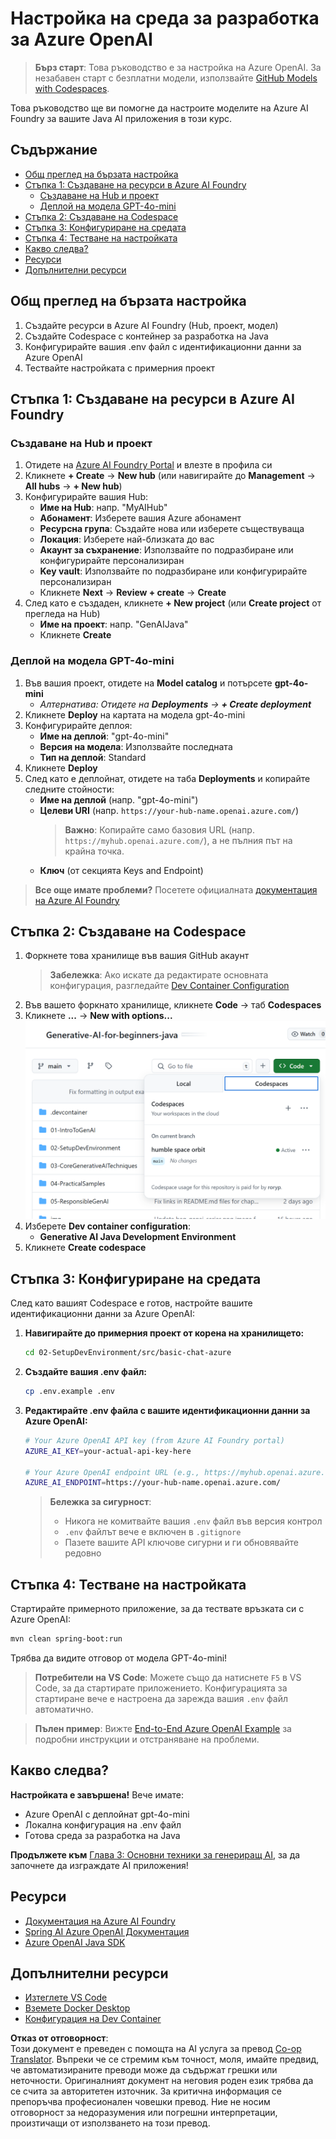 <!--
CO_OP_TRANSLATOR_METADATA:
{
  "original_hash": "e00bbea0f95c611aa3bec676d23e8b43",
  "translation_date": "2025-07-21T21:05:09+00:00",
  "source_file": "02-SetupDevEnvironment/getting-started-azure-openai.md",
  "language_code": "bg"
}
-->
# Настройка на среда за разработка за Azure OpenAI

> **Бърз старт**: Това ръководство е за настройка на Azure OpenAI. За незабавен старт с безплатни модели, използвайте [GitHub Models with Codespaces](./README.md#quick-start-cloud).

Това ръководство ще ви помогне да настроите моделите на Azure AI Foundry за вашите Java AI приложения в този курс.

## Съдържание

- [Общ преглед на бързата настройка](../../../02-SetupDevEnvironment)
- [Стъпка 1: Създаване на ресурси в Azure AI Foundry](../../../02-SetupDevEnvironment)
  - [Създаване на Hub и проект](../../../02-SetupDevEnvironment)
  - [Деплой на модела GPT-4o-mini](../../../02-SetupDevEnvironment)
- [Стъпка 2: Създаване на Codespace](../../../02-SetupDevEnvironment)
- [Стъпка 3: Конфигуриране на средата](../../../02-SetupDevEnvironment)
- [Стъпка 4: Тестване на настройката](../../../02-SetupDevEnvironment)
- [Какво следва?](../../../02-SetupDevEnvironment)
- [Ресурси](../../../02-SetupDevEnvironment)
- [Допълнителни ресурси](../../../02-SetupDevEnvironment)

## Общ преглед на бързата настройка

1. Създайте ресурси в Azure AI Foundry (Hub, проект, модел)
2. Създайте Codespace с контейнер за разработка на Java
3. Конфигурирайте вашия .env файл с идентификационни данни за Azure OpenAI
4. Тествайте настройката с примерния проект

## Стъпка 1: Създаване на ресурси в Azure AI Foundry

### Създаване на Hub и проект

1. Отидете на [Azure AI Foundry Portal](https://ai.azure.com/) и влезте в профила си
2. Кликнете **+ Create** → **New hub** (или навигирайте до **Management** → **All hubs** → **+ New hub**)
3. Конфигурирайте вашия Hub:
   - **Име на Hub**: напр. "MyAIHub"
   - **Абонамент**: Изберете вашия Azure абонамент
   - **Ресурсна група**: Създайте нова или изберете съществуваща
   - **Локация**: Изберете най-близката до вас
   - **Акаунт за съхранение**: Използвайте по подразбиране или конфигурирайте персонализиран
   - **Key vault**: Използвайте по подразбиране или конфигурирайте персонализиран
   - Кликнете **Next** → **Review + create** → **Create**
4. След като е създаден, кликнете **+ New project** (или **Create project** от прегледа на Hub)
   - **Име на проект**: напр. "GenAIJava"
   - Кликнете **Create**

### Деплой на модела GPT-4o-mini

1. Във вашия проект, отидете на **Model catalog** и потърсете **gpt-4o-mini**
   - *Алтернатива: Отидете на **Deployments** → **+ Create deployment***
2. Кликнете **Deploy** на картата на модела gpt-4o-mini
3. Конфигурирайте деплоя:
   - **Име на деплой**: "gpt-4o-mini"
   - **Версия на модела**: Използвайте последната
   - **Тип на деплой**: Standard
4. Кликнете **Deploy**
5. След като е деплойнат, отидете на таба **Deployments** и копирайте следните стойности:
   - **Име на деплой** (напр. "gpt-4o-mini")
   - **Целеви URI** (напр. `https://your-hub-name.openai.azure.com/`) 
      > **Важно**: Копирайте само базовия URL (напр. `https://myhub.openai.azure.com/`), а не пълния път на крайна точка.
   - **Ключ** (от секцията Keys and Endpoint)

> **Все още имате проблеми?** Посетете официалната [документация на Azure AI Foundry](https://learn.microsoft.com/azure/ai-foundry/how-to/create-projects?tabs=ai-foundry&pivots=hub-project)

## Стъпка 2: Създаване на Codespace

1. Форкнете това хранилище във вашия GitHub акаунт
   > **Забележка**: Ако искате да редактирате основната конфигурация, разгледайте [Dev Container Configuration](../../../.devcontainer/devcontainer.json)
2. Във вашето форкнато хранилище, кликнете **Code** → таб **Codespaces**
3. Кликнете **...** → **New with options...**
![създаване на codespace с опции](../../../translated_images/codespaces.9945ded8ceb431a58e8bee7f212e8c62b55733b7e302fd58194fadc95472fa3c.bg.png)
4. Изберете **Dev container configuration**: 
   - **Generative AI Java Development Environment**
5. Кликнете **Create codespace**

## Стъпка 3: Конфигуриране на средата

След като вашият Codespace е готов, настройте вашите идентификационни данни за Azure OpenAI:

1. **Навигирайте до примерния проект от корена на хранилището:**
   ```bash
   cd 02-SetupDevEnvironment/src/basic-chat-azure
   ```

2. **Създайте вашия .env файл:**
   ```bash
   cp .env.example .env
   ```

3. **Редактирайте .env файла с вашите идентификационни данни за Azure OpenAI:**
   ```bash
   # Your Azure OpenAI API key (from Azure AI Foundry portal)
   AZURE_AI_KEY=your-actual-api-key-here
   
   # Your Azure OpenAI endpoint URL (e.g., https://myhub.openai.azure.com/)
   AZURE_AI_ENDPOINT=https://your-hub-name.openai.azure.com/
   ```

   > **Бележка за сигурност**: 
   > - Никога не комитвайте вашия `.env` файл във версия контрол
   > - `.env` файлът вече е включен в `.gitignore`
   > - Пазете вашите API ключове сигурни и ги обновявайте редовно

## Стъпка 4: Тестване на настройката

Стартирайте примерното приложение, за да тествате връзката си с Azure OpenAI:

```bash
mvn clean spring-boot:run
```

Трябва да видите отговор от модела GPT-4o-mini!

> **Потребители на VS Code**: Можете също да натиснете `F5` в VS Code, за да стартирате приложението. Конфигурацията за стартиране вече е настроена да зарежда вашия `.env` файл автоматично.

> **Пълен пример**: Вижте [End-to-End Azure OpenAI Example](./src/basic-chat-azure/README.md) за подробни инструкции и отстраняване на проблеми.

## Какво следва?

**Настройката е завършена!** Вече имате:
- Azure OpenAI с деплойнат gpt-4o-mini
- Локална конфигурация на .env файл
- Готова среда за разработка на Java

**Продължете към** [Глава 3: Основни техники за генериращ AI](../03-CoreGenerativeAITechniques/README.md), за да започнете да изграждате AI приложения!

## Ресурси

- [Документация на Azure AI Foundry](https://learn.microsoft.com/azure/ai-services/)
- [Spring AI Azure OpenAI Документация](https://docs.spring.io/spring-ai/reference/api/clients/azure-openai-chat.html)
- [Azure OpenAI Java SDK](https://learn.microsoft.com/java/api/overview/azure/ai-openai-readme)

## Допълнителни ресурси

- [Изтеглете VS Code](https://code.visualstudio.com/Download)
- [Вземете Docker Desktop](https://www.docker.com/products/docker-desktop)
- [Конфигурация на Dev Container](../../../.devcontainer/devcontainer.json)

**Отказ от отговорност**:  
Този документ е преведен с помощта на AI услуга за превод [Co-op Translator](https://github.com/Azure/co-op-translator). Въпреки че се стремим към точност, моля, имайте предвид, че автоматизираните преводи може да съдържат грешки или неточности. Оригиналният документ на неговия роден език трябва да се счита за авторитетен източник. За критична информация се препоръчва професионален човешки превод. Ние не носим отговорност за недоразумения или погрешни интерпретации, произтичащи от използването на този превод.